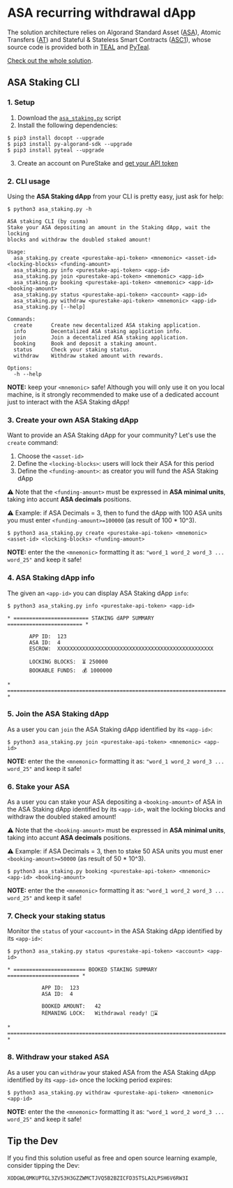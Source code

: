 # ASA recurring withdrawal dApp

The solution architecture relies on Algorand Standard Asset ([ASA](https://developer.algorand.org/docs/features/asa/)), Atomic Transfers ([AT](https://developer.algorand.org/docs/features/atomic_transfers/)) and Stateful & Stateless Smart Contracts ([ASC1](https://developer.algorand.org/docs/features/asc1/)), whose source code is provided both in [TEAL](https://developer.algorand.org/docs/features/asc1/teal/) and [PyTeal](https://developer.algorand.org/docs/features/asc1/teal/pyteal/).

[Check out the whole solution](https://developer.algorand.org/solutions/asa-recurring-withdrawal-dapp/).

## ASA Staking CLI

### 1. Setup

1. Download the [`asa_staking.py`](https://github.com/cusma/asa_withdrawal_dapp/blob/main/asa_staking.py) script
2. Install the following dependencies:

```shell
$ pip3 install docopt --upgrade
$ pip3 install py-algorand-sdk --upgrade
$ pip3 install pyteal --upgrade
```

3. Create an account on PureStake and [get your API token](https://developer.purestake.io/login)

### 2. CLI usage

Using the **ASA Staking dApp** from your CLI is pretty easy, just ask for help:

```shell
$ python3 asa_staking.py -h
```

```shell
ASA staking CLI (by cusma)
Stake your ASA depositing an amount in the Staking dApp, wait the locking
blocks and withdraw the doubled staked amount!

Usage:
  asa_staking.py create <purestake-api-token> <mnemonic> <asset-id> <locking-blocks> <funding-amount>
  asa_staking.py info <purestake-api-token> <app-id>
  asa_staking.py join <purestake-api-token> <mnemonic> <app-id>
  asa_staking.py booking <purestake-api-token> <mnemonic> <app-id> <booking-amount>
  asa_staking.py status <purestake-api-token> <account> <app-id>
  asa_staking.py withdraw <purestake-api-token> <mnemonic> <app-id>
  asa_staking.py [--help]

Commands:
  create      Create new decentalized ASA staking application.
  info        Decentalized ASA staking application info.
  join        Join a decentalized ASA staking application.
  booking     Book and deposit a staking amount.
  status      Check your staking status.
  withdraw    Withdraw staked amount with rewards.

Options:
  -h --help
```

**NOTE:** keep your `<mnemonic>` safe! Although you will only use it on you local machine, is it strongly recommended to make use of a dedicated account just to interact with the ASA Staking dApp!

### 3. Create your own ASA Staking dApp

Want to provide an ASA Staking dApp for your community? Let's use the `create` 
command:

1. Choose the `<asset-id>`
2. Define the `<locking-blocks>`: users will lock their ASA for this period
3. Define the `<funding-amount>`: as creator you will fund the ASA Staking dApp

⚠️ Note that the `<funding-amount>` must be expressed in **ASA minimal units**, 
taking into accunt **ASA decimals** positions.

⚠️ Example: if ASA Decimals = 3, then to fund the dApp with 100 ASA units you 
must enter `<funding-amount>=100000` (as result of 100 * 10^3).

```shell
$ python3 asa_staking.py create <purestake-api-token> <mnemonic> <asset-id> <locking-blocks> <funding-amount>
```

**NOTE:** enter the the `<mnemonic>` formatting it as: `"word_1 word_2 word_3 ... word_25"` and keep it safe!

### 4. ASA Staking dApp info

The given an `<app-id>` you can display ASA Staking dApp `info`:

```shell
$ python3 asa_staking.py info <purestake-api-token> <app-id>
```

```shell
* ======================== STAKING dAPP SUMMARY ======================== *

       APP ID:	123
       ASA ID:	4
       ESCROW:	XXXXXXXXXXXXXXXXXXXXXXXXXXXXXXXXXXXXXXXXXXXXXXXXXX

       LOCKING BLOCKS:	⏳ 250000
       BOOKABLE FUNDS:	💰 1000000

* ====================================================================== *
```

### 5. Join the ASA Staking dApp

As a user you can `join` the ASA Staking dApp identified by its `<app-id>`:

```shell
$ python3 asa_staking.py join <purestake-api-token> <mnemonic> <app-id>
```

**NOTE:** enter the the `<mnemonic>` formatting it as: `"word_1 word_2 word_3 ... word_25"` and keep it safe!

### 6. Stake your ASA

As a user you can stake your ASA depositing a `<booking-amount>` of ASA in the 
ASA Staking dApp identified by its `<app-id>`, wait the locking blocks and 
withdraw the doubled staked amount!

⚠️ Note that the `<booking-amount>` must be expressed in **ASA minimal units**, 
taking into accunt **ASA decimals** positions.

⚠️ Example: if ASA Decimals = 3, then to stake 50 ASA units you must ener 
`<booking-amount>=50000` (as result of 50 * 10^3).

```shell
$ python3 asa_staking.py booking <purestake-api-token> <mnemonic> <app-id> <booking-amount>
```

**NOTE:** enter the the `<mnemonic>` formatting it as: `"word_1 word_2 word_3 ... word_25"` and keep it safe!

### 7. Check your staking status

Monitor the `status` of your `<account>` in the ASA Staking dApp identified by 
its `<app-id>`:

```shell
$ python3 asa_staking.py status <purestake-api-token> <account> <app-id>
```

```shell
* ======================= BOOKED STAKING SUMMARY ======================= *

           APP ID:	123
           ASA ID:	4

           BOOKED AMOUNT:	42
           REMANING LOCK:	Withdrawal ready! ️🔐⌛

* ====================================================================== *
```

### 8. Withdraw your staked ASA

As a user you can `withdraw` your staked ASA from the ASA Staking dApp 
identified by its `<app-id>` once the locking period expires:

```shell
$ python3 asa_staking.py withdraw <purestake-api-token> <mnemonic> <app-id>
```

**NOTE:** enter the the `<mnemonic>` formatting it as: `"word_1 word_2 word_3 ... word_25"` and keep it safe!

## Tip the Dev

If you find this solution useful as free and open source learning example, consider tipping the Dev:

`XODGWLOMKUPTGL3ZV53H3GZZWMCTJVQ5B2BZICFD3STSLA2LPSH6V6RW3I`
